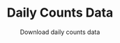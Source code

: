 ---
type: hidden
title: Daily Counts Data
subtitle: Download daily counts data
category: Daily Counts
order: 20
download_url: "/data/index.html#"
---